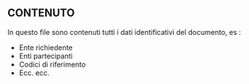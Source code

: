## CONTENUTO
In questo file sono contenuti tutti i dati identificativi del documento, es : 
- Ente richiedente
- Enti partecipanti
- Codici di riferimento
- Ecc. ecc.
